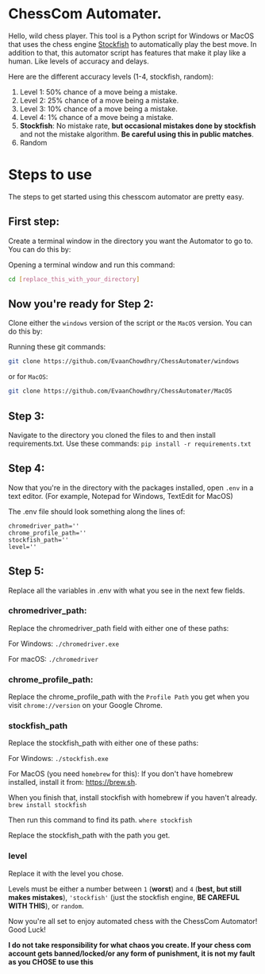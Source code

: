 # ChessCom Automater.

Hello, wild chess player. This tool is a Python script for Windows or MacOS that uses the chess engine [Stockfish](https://stockfishchess.org/) to automatically play the best move.
In addition to that, this automator script has features that make it play like a human. Like levels of accuracy and delays.

Here are the different accuracy levels (1-4, stockfish, random):

1. Level 1: 50% chance of a move being a mistake.
2. Level 2: 25% chance of a move being a mistake.
3. Level 3: 10% chance of a move being a mistake.
4. Level 4: 1% chance of a move being a mistake.
5. **Stockfish**: No mistake rate, **but occasional mistakes done by stockfish** and not the mistake algorithm. **Be careful using this in public matches**.
6. Random

# Steps to use

The steps to get started using this chesscom automator are pretty easy.

## First step: 

Create a terminal window in the directory you want the Automator to go to. You can do this by:

Opening a terminal window and run this command:

```bash
cd [replace_this_with_your_directory]
```

## Now you're ready for Step 2:

Clone either the `windows` version of the script or the `MacOS` version. You can do this by:

Running these git commands:

```bash
git clone https://github.com/EvaanChowdhry/ChessAutomater/windows
```

or for `MacOS`:

```bash
git clone https://github.com/EvaanChowdhry/ChessAutomater/MacOS
```

## Step 3:

Navigate to the directory you cloned the files to and then install requirements.txt. Use these commands:
`pip install -r requirements.txt`

## Step 4: 

Now that you're in the directory with the packages installed, open `.env` in a text editor. (For example, Notepad for Windows, TextEdit for MacOS)

The .env file should look something along the lines of:

```
chromedriver_path=''
chrome_profile_path=''
stockfish_path=''
level=''
```

## Step 5:
Replace all the variables in .env with what you see in the next few fields.

### chromedriver_path:

Replace the chromedriver_path field with either one of these paths:

For Windows:
`./chromedriver.exe`

For macOS:
`./chromedriver`

### chrome_profile_path:

Replace the chrome_profile_path with the `Profile Path` you get when you visit
`chrome://version` on your Google Chrome.

### stockfish_path

Replace the stockfish_path with either one of these paths:

For Windows:
`./stockfish.exe`

For MacOS (you need `homebrew` for this):
If you don't have homebrew installed, install it from: https://brew.sh.

When you finish that, install stockfish with homebrew if you haven't already.
`brew install stockfish`

Then run this command to find its path.
`where stockfish`

Replace the stockfish_path with the path you get.

### level
Replace it with the level you chose.

Levels must be either a number between `1` (**worst**) and `4` (**best, but still makes mistakes**), `'stockfish'` (just the stockfish engine, **BE CAREFUL WITH THIS**), or `random`.

Now you're all set to enjoy automated chess with the ChessCom Automator! Good Luck!



**I do not take responsibility for what chaos you create. If your chess com account gets banned/locked/or any form of punishment, it is not my fault as you CHOSE to use this**